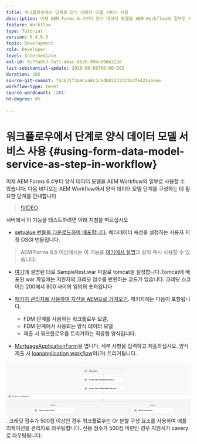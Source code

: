 ```yaml
---
title: 워크플로우에서 단계로 양식 데이터 모델 서비스 사용
description: 이제 AEM Forms 6.4부터 양식 데이터 모델을 AEM Workflow의 일부로 사용할 수 있습니다. 다음 비디오는 AEM Workflow에서 양식 데이터 모델 단계를 구성하는 데 필요한 단계를 안내합니다.
feature: Workflow
type: Tutorial
version: 6.4,6.5
topic: Development
role: Developer
level: Intermediate
exl-id: 0c77a853-fa71-46ac-8626-99bc69d6222d
last-substantial-update: 2020-06-09T00:00:00Z
duration: 205
source-git-commit: f4c621f3a9caa8c2c64b8323312343fe421a5aee
workflow-type: tm+mt
source-wordcount: '261'
ht-degree: 0%

---
```


# 워크플로우에서 단계로 양식 데이터 모델 서비스 사용 {#using-form-data-model-service-as-step-in-workflow}

이제 AEM Forms 6.4부터 양식 데이터 모델을 AEM Workflow의 일부로 사용할 수 있습니다. 다음 비디오는 AEM Workflow에서 양식 데이터 모델 단계를 구성하는 데 필요한 단계를 안내합니다


>[!VIDEO](https://video.tv.adobe.com/v/21719?quality=12&learn=on)

서버에서 이 기능을 테스트하려면 아래 지침을 따르십시오
* [setvalue 번들을 다운로드하여 배포합니다](/help/forms/assets/common-osgi-bundles/SetValueApp.core-1.0-SNAPSHOT.jar). 메타데이터 속성을 설정하는 사용자 지정 OSGI 번들입니다.
>AEM Forms 6.5 이상에서는 이 기능을 [여기에서 설명](form-data-model-service-as-step-in-aem65-workflow-video-use.md)과 같이 즉시 사용할 수 있습니다.

* [여기](https://experienceleague.adobe.com/docs/experience-manager-learn/forms/ic-print-channel-tutorial/introduction.html)에 설명된 대로 SampleRest.war 파일로 tomcat을 설정합니다.Tomcat에 배포된 war 파일에는 지원자의 크레딧 점수를 반환하는 코드가 있습니다. 크레딧 스코어는 200에서 800 사이의 임의의 숫자입니다

* [패키지 관리자를 사용하여 자산을 AEM으로 가져오기](assets/invoke-fdm-as-service-step.zip). 패키지에는 다음이 포함됩니다.

   * FDM 단계를 사용하는 워크플로우 모델.
   * FDM 단계에서 사용되는 양식 데이터 모델
   * 제출 시 워크플로우를 트리거하는 적응형 양식입니다.
* [MortgageApplicationForm](http://localhost:4502/content/dam/formsanddocuments/loanapplication/jcr:content?wcmmode=disabled)을 엽니다. 세부 사항을 입력하고 제출하십시오. 양식 제출 시 [loanapplication workflow](http://http://localhost:4502/editor.html/conf/global/settings/workflow/models/LoanApplication2.html)이(가) 트리거됩니다.

![ 워크플로 ](assets/fdm-as-service-step-workflow.PNG).
크레딧 점수가 500점 이상인 경우 워크플로우는 Or 분할 구성 요소를 사용하여 애플리케이션을 관리자로 라우팅합니다. 신용 점수가 500점 미만인 경우 지원서가 cavery로 라우팅됩니다.
